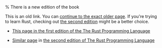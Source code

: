 % There is a new edition of the book

This is an old link. You can [continue to the exact older page][1].
If you're trying to learn Rust, checking out [the second edition][3] might be a better choice.

* [This page in the first edition of the The Rust Programming Language][1]

* [Similar page][2] in [the second edition of The Rust Programming Language][3]


[1]: first-edition/testing.html
[2]: second-edition/ch11-00-testing.html
[3]: second-edition/index.html
